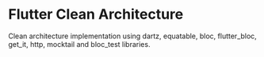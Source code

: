 # Flutter Clean Architecture

Clean architecture implementation using dartz, equatable, bloc, flutter_bloc, get_it, http, mocktail and bloc_test libraries. 

